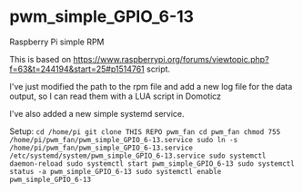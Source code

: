 # pwm_simple_GPIO_6-13
Raspberry Pi simple RPM

This is based on https://www.raspberrypi.org/forums/viewtopic.php?f=63&t=244194&start=25#p1514761 script.

I've just modified the path to the rpm file and add a new log file for the data output, so I can read them with a LUA script in Domoticz

I've also added a new simple systemd service.

Setup:
``
cd /home/pi
git clone THIS REPO pwm_fan
cd pwm_fan
chmod 755 /home/pi/pwm_fan/pwm_simple_GPIO_6-13.service
sudo ln -s /home/pi/pwm_fan/pwm_simple_GPIO_6-13.service /etc/systemd/system/pwm_simple_GPIO_6-13.service
sudo systemctl daemon-reload
sudo systemctl start pwm_simple_GPIO_6-13
sudo systemctl status -a pwm_simple_GPIO_6-13
sudo systemctl enable pwm_simple_GPIO_6-13
``
